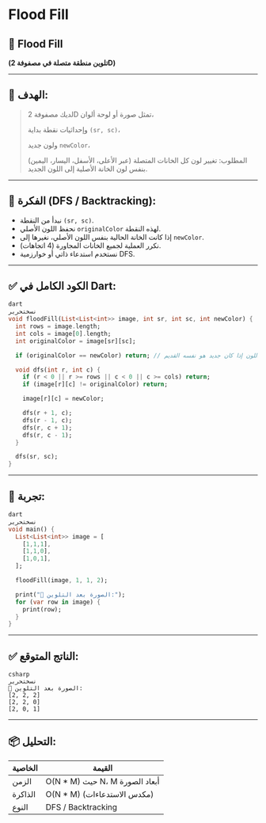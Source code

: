 # Flood Fill

## 🌊 Flood Fill

**(تلوين منطقة متصلة في مصفوفة 2D)**

---

## 🎯 الهدف:

> لديك مصفوفة 2D تمثل صورة أو لوحة ألوان،
> 
> 
> وإحداثيات نقطة بداية `(sr, sc)`،
> 
> ولون جديد `newColor`،
> 
> المطلوب: تغيير لون كل الخانات المتصلة (عبر الأعلى، الأسفل، اليسار، اليمين) بنفس لون الخانة الأصلية إلى اللون الجديد.
> 

---

## 🧠 الفكرة (DFS / Backtracking):

- نبدأ من النقطة `(sr, sc)`.
- نحفظ اللون الأصلي `originalColor` لهذه النقطة.
- إذا كانت الخانة الحالية بنفس اللون الأصلي، نغيرها إلى `newColor`.
- نكرر العملية لجميع الخانات المجاورة (4 اتجاهات).
- نستخدم استدعاء ذاتي أو خوارزمية DFS.

---

## ✅ الكود الكامل في Dart:

```dart
dart
نسختحرير
void floodFill(List<List<int>> image, int sr, int sc, int newColor) {
  int rows = image.length;
  int cols = image[0].length;
  int originalColor = image[sr][sc];

  if (originalColor == newColor) return; // لا حاجة لتغيير اللون إذا كان جديد هو نفسه القديم

  void dfs(int r, int c) {
    if (r < 0 || r >= rows || c < 0 || c >= cols) return;
    if (image[r][c] != originalColor) return;

    image[r][c] = newColor;

    dfs(r + 1, c);
    dfs(r - 1, c);
    dfs(r, c + 1);
    dfs(r, c - 1);
  }

  dfs(sr, sc);
}

```

---

## 🧪 تجربة:

```dart
dart
نسختحرير
void main() {
  List<List<int>> image = [
    [1,1,1],
    [1,1,0],
    [1,0,1],
  ];

  floodFill(image, 1, 1, 2);

  print("🌊 الصورة بعد التلوين:");
  for (var row in image) {
    print(row);
  }
}

```

---

## ✅ الناتج المتوقع:

```
csharp
نسختحرير
🌊 الصورة بعد التلوين:
[2, 2, 2]
[2, 2, 0]
[2, 0, 1]

```

---

## 📦 التحليل:

| الخاصية | القيمة |
| --- | --- |
| الزمن | O(N * M) حيث N، M أبعاد الصورة |
| الذاكرة | O(N * M) (مكدس الاستدعاءات) |
| النوع | DFS / Backtracking |